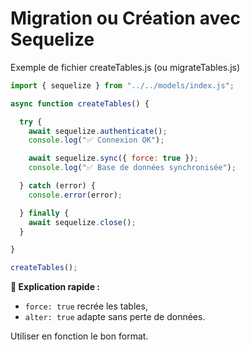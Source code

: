 # Migration ou Création avec Sequelize

Exemple de fichier createTables.js (ou migrateTables.js)

```js
import { sequelize } from "../../models/index.js";

async function createTables() {

  try {
    await sequelize.authenticate();
    console.log("✅ Connexion OK");

    await sequelize.sync({ force: true });
    console.log("✅ Base de données synchronisée");

  } catch (error) {
    console.error(error);

  } finally {
    await sequelize.close();
  }

}

createTables();
```

**🔹 Explication rapide :**

- `force: true` recrée les tables,
- `alter: true` adapte sans perte de données.

Utiliser en fonction le bon format.

